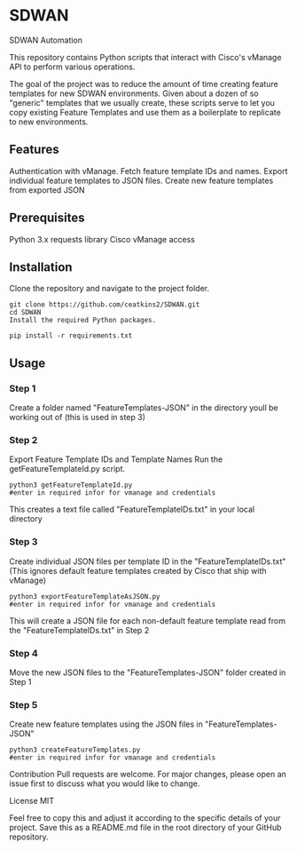 # SDWAN
SDWAN Automation

This repository contains Python scripts that interact with Cisco's vManage API to perform various operations.

The goal of the project was to reduce the amount of time creating feature templates for new SDWAN environments. Given about a dozen of so "generic" templates that we usually create,
these scripts serve to let you copy existing Feature Templates and use them as a boilerplate to replicate to new environments.


## Features
Authentication with vManage.
Fetch feature template IDs and names.
Export individual feature templates to JSON files.
Create new feature templates from exported JSON

## Prerequisites
Python 3.x
requests library
Cisco vManage access


## Installation
Clone the repository and navigate to the project folder.

```
git clone https://github.com/ceatkins2/SDWAN.git
cd SDWAN
Install the required Python packages.
```

```
pip install -r requirements.txt
```

## Usage
### Step 1
Create a folder named "FeatureTemplates-JSON" in the directory youll be working out of (this is used in step 3)

### Step 2
Export Feature Template IDs and Template Names
Run the getFeatureTemplateId.py script.

```
python3 getFeatureTemplateId.py
#enter in required infor for vmanage and credentials
```
This creates a text file called "FeatureTemplateIDs.txt" in your local directory

### Step 3
Create individual JSON files per template ID in the "FeatureTemplateIDs.txt" (This ignores default feature templates created by Cisco that ship with vManage)

```
python3 exportFeatureTemplateAsJSON.py
#enter in required infor for vmanage and credentials
```
This will create a JSON file for each non-default feature template read from the "FeatureTemplateIDs.txt" in Step 2

### Step 4
Move the new JSON files to the "FeatureTemplates-JSON" folder created in Step 1

### Step 5
Create new feature templates using the JSON files in "FeatureTemplates-JSON"
```
python3 createFeatureTemplates.py
#enter in required infor for vmanage and credentials
```




Contribution
Pull requests are welcome. For major changes, please open an issue first to discuss what you would like to change.

License
MIT

Feel free to copy this and adjust it according to the specific details of your project. Save this as a README.md file in the root directory of your GitHub repository.




